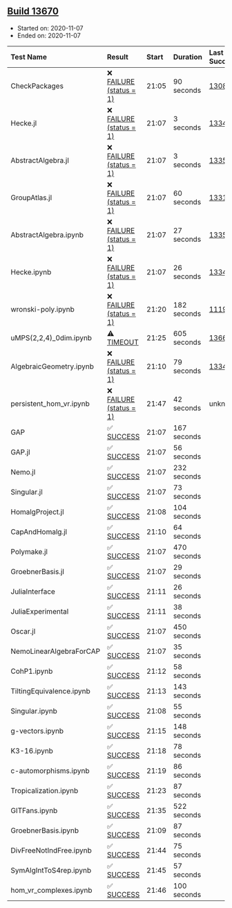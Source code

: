 ## [Build 13670](https://oscarci.mathematik.uni-kl.de/job/oscar/13670/)

* Started on: 2020-11-07
* Ended on: 2020-11-07

| Test Name    | Result | Start | Duration | Last Success | First Failure |
|:-------------|:-------|:------|:---------|:-------------|:--------------|
| CheckPackages | ❌ [FAILURE (status = 1)](https://oscarci.mathematik.uni-kl.de/job/oscar/13670/artifact/logs/build-13670/CheckPackages.log) | 21:05 | 90 seconds | [13085](https://oscarci.mathematik.uni-kl.de/job/oscar/13085/) | [13086](https://oscarci.mathematik.uni-kl.de/job/oscar/13086/) |
| Hecke.jl | ❌ [FAILURE (status = 1)](https://oscarci.mathematik.uni-kl.de/job/oscar/13670/artifact/logs/build-13670/Hecke.jl.log) | 21:07 | 3 seconds | [13341](https://oscarci.mathematik.uni-kl.de/job/oscar/13341/) | [13342](https://oscarci.mathematik.uni-kl.de/job/oscar/13342/) |
| AbstractAlgebra.jl | ❌ [FAILURE (status = 1)](https://oscarci.mathematik.uni-kl.de/job/oscar/13670/artifact/logs/build-13670/AbstractAlgebra.jl.log) | 21:07 | 3 seconds | [13355](https://oscarci.mathematik.uni-kl.de/job/oscar/13355/) | [13356](https://oscarci.mathematik.uni-kl.de/job/oscar/13356/) |
| GroupAtlas.jl | ❌ [FAILURE (status = 1)](https://oscarci.mathematik.uni-kl.de/job/oscar/13670/artifact/logs/build-13670/GroupAtlas.jl.log) | 21:07 | 60 seconds | [13311](https://oscarci.mathematik.uni-kl.de/job/oscar/13311/) | [13312](https://oscarci.mathematik.uni-kl.de/job/oscar/13312/) |
| AbstractAlgebra.ipynb | ❌ [FAILURE (status = 1)](https://oscarci.mathematik.uni-kl.de/job/oscar/13670/artifact/logs/build-13670/AbstractAlgebra.ipynb.log) | 21:07 | 27 seconds | [13355](https://oscarci.mathematik.uni-kl.de/job/oscar/13355/) | [13356](https://oscarci.mathematik.uni-kl.de/job/oscar/13356/) |
| Hecke.ipynb | ❌ [FAILURE (status = 1)](https://oscarci.mathematik.uni-kl.de/job/oscar/13670/artifact/logs/build-13670/Hecke.ipynb.log) | 21:07 | 26 seconds | [13341](https://oscarci.mathematik.uni-kl.de/job/oscar/13341/) | [13342](https://oscarci.mathematik.uni-kl.de/job/oscar/13342/) |
| wronski-poly.ipynb | ❌ [FAILURE (status = 1)](https://oscarci.mathematik.uni-kl.de/job/oscar/13670/artifact/logs/build-13670/wronski-poly.ipynb.log) | 21:20 | 182 seconds | [11192](https://oscarci.mathematik.uni-kl.de/job/oscar/11192/) | [11193](https://oscarci.mathematik.uni-kl.de/job/oscar/11193/) |
| uMPS(2,2,4)_0dim.ipynb | ⚠ [TIMEOUT](https://oscarci.mathematik.uni-kl.de/job/oscar/13670/artifact/logs/build-13670/uMPS-2-2-4-_0dim.ipynb.log) | 21:25 | 605 seconds | [13669](https://oscarci.mathematik.uni-kl.de/job/oscar/13669/) | [13670](https://oscarci.mathematik.uni-kl.de/job/oscar/13670/) |
| AlgebraicGeometry.ipynb | ❌ [FAILURE (status = 1)](https://oscarci.mathematik.uni-kl.de/job/oscar/13670/artifact/logs/build-13670/AlgebraicGeometry.ipynb.log) | 21:10 | 79 seconds | [13341](https://oscarci.mathematik.uni-kl.de/job/oscar/13341/) | [13342](https://oscarci.mathematik.uni-kl.de/job/oscar/13342/) |
| persistent_hom_vr.ipynb | ❌ [FAILURE (status = 1)](https://oscarci.mathematik.uni-kl.de/job/oscar/13670/artifact/logs/build-13670/persistent_hom_vr.ipynb.log) | 21:47 | 42 seconds | unknown | unknown |
| GAP | ✅ [SUCCESS](https://oscarci.mathematik.uni-kl.de/job/oscar/13670/artifact/logs/build-13670/GAP.log) | 21:07 | 167 seconds |  |  |
| GAP.jl | ✅ [SUCCESS](https://oscarci.mathematik.uni-kl.de/job/oscar/13670/artifact/logs/build-13670/GAP.jl.log) | 21:07 | 56 seconds |  |  |
| Nemo.jl | ✅ [SUCCESS](https://oscarci.mathematik.uni-kl.de/job/oscar/13670/artifact/logs/build-13670/Nemo.jl.log) | 21:07 | 232 seconds |  |  |
| Singular.jl | ✅ [SUCCESS](https://oscarci.mathematik.uni-kl.de/job/oscar/13670/artifact/logs/build-13670/Singular.jl.log) | 21:07 | 73 seconds |  |  |
| HomalgProject.jl | ✅ [SUCCESS](https://oscarci.mathematik.uni-kl.de/job/oscar/13670/artifact/logs/build-13670/HomalgProject.jl.log) | 21:08 | 104 seconds |  |  |
| CapAndHomalg.jl | ✅ [SUCCESS](https://oscarci.mathematik.uni-kl.de/job/oscar/13670/artifact/logs/build-13670/CapAndHomalg.jl.log) | 21:10 | 64 seconds |  |  |
| Polymake.jl | ✅ [SUCCESS](https://oscarci.mathematik.uni-kl.de/job/oscar/13670/artifact/logs/build-13670/Polymake.jl.log) | 21:07 | 470 seconds |  |  |
| GroebnerBasis.jl | ✅ [SUCCESS](https://oscarci.mathematik.uni-kl.de/job/oscar/13670/artifact/logs/build-13670/GroebnerBasis.jl.log) | 21:07 | 29 seconds |  |  |
| JuliaInterface | ✅ [SUCCESS](https://oscarci.mathematik.uni-kl.de/job/oscar/13670/artifact/logs/build-13670/JuliaInterface.log) | 21:11 | 26 seconds |  |  |
| JuliaExperimental | ✅ [SUCCESS](https://oscarci.mathematik.uni-kl.de/job/oscar/13670/artifact/logs/build-13670/JuliaExperimental.log) | 21:11 | 38 seconds |  |  |
| Oscar.jl | ✅ [SUCCESS](https://oscarci.mathematik.uni-kl.de/job/oscar/13670/artifact/logs/build-13670/Oscar.jl.log) | 21:07 | 450 seconds |  |  |
| NemoLinearAlgebraForCAP | ✅ [SUCCESS](https://oscarci.mathematik.uni-kl.de/job/oscar/13670/artifact/logs/build-13670/NemoLinearAlgebraForCAP.log) | 21:07 | 35 seconds |  |  |
| CohP1.ipynb | ✅ [SUCCESS](https://oscarci.mathematik.uni-kl.de/job/oscar/13670/artifact/logs/build-13670/CohP1.ipynb.log) | 21:12 | 58 seconds |  |  |
| TiltingEquivalence.ipynb | ✅ [SUCCESS](https://oscarci.mathematik.uni-kl.de/job/oscar/13670/artifact/logs/build-13670/TiltingEquivalence.ipynb.log) | 21:13 | 143 seconds |  |  |
| Singular.ipynb | ✅ [SUCCESS](https://oscarci.mathematik.uni-kl.de/job/oscar/13670/artifact/logs/build-13670/Singular.ipynb.log) | 21:08 | 55 seconds |  |  |
| g-vectors.ipynb | ✅ [SUCCESS](https://oscarci.mathematik.uni-kl.de/job/oscar/13670/artifact/logs/build-13670/g-vectors.ipynb.log) | 21:15 | 148 seconds |  |  |
| K3-16.ipynb | ✅ [SUCCESS](https://oscarci.mathematik.uni-kl.de/job/oscar/13670/artifact/logs/build-13670/K3-16.ipynb.log) | 21:18 | 78 seconds |  |  |
| c-automorphisms.ipynb | ✅ [SUCCESS](https://oscarci.mathematik.uni-kl.de/job/oscar/13670/artifact/logs/build-13670/c-automorphisms.ipynb.log) | 21:19 | 86 seconds |  |  |
| Tropicalization.ipynb | ✅ [SUCCESS](https://oscarci.mathematik.uni-kl.de/job/oscar/13670/artifact/logs/build-13670/Tropicalization.ipynb.log) | 21:23 | 87 seconds |  |  |
| GITFans.ipynb | ✅ [SUCCESS](https://oscarci.mathematik.uni-kl.de/job/oscar/13670/artifact/logs/build-13670/GITFans.ipynb.log) | 21:35 | 522 seconds |  |  |
| GroebnerBasis.ipynb | ✅ [SUCCESS](https://oscarci.mathematik.uni-kl.de/job/oscar/13670/artifact/logs/build-13670/GroebnerBasis.ipynb.log) | 21:09 | 87 seconds |  |  |
| DivFreeNotIndFree.ipynb | ✅ [SUCCESS](https://oscarci.mathematik.uni-kl.de/job/oscar/13670/artifact/logs/build-13670/DivFreeNotIndFree.ipynb.log) | 21:44 | 75 seconds |  |  |
| SymAlgIntToS4rep.ipynb | ✅ [SUCCESS](https://oscarci.mathematik.uni-kl.de/job/oscar/13670/artifact/logs/build-13670/SymAlgIntToS4rep.ipynb.log) | 21:45 | 57 seconds |  |  |
| hom_vr_complexes.ipynb | ✅ [SUCCESS](https://oscarci.mathematik.uni-kl.de/job/oscar/13670/artifact/logs/build-13670/hom_vr_complexes.ipynb.log) | 21:46 | 100 seconds |  |  |
